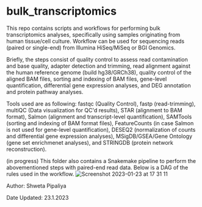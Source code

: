# bulk_transcriptomics
This repo contains scripts and workflows for performing bulk transcriptomics analyses, specifically using samples originating from human tissue/cell culture. Workflow can be used for sequencing reads (paired or single-end) from Illumina HiSeq/MiSeq or BGI Genomics.  

Briefly, the steps consist of  quality control to assess read contamination and base quality, adapter detection and trimming, read alignment against the human reference genome (build hg38/GRCh38), quality control of the aligned BAM files, sorting and indexing of BAM files, gene-level quantification, differential gene expression analyses, and DEG annotation and protein pathway analyses.

Tools used are as following: fastqc (Quality Control), fastp (read-trimming), multiQC (Data visualization for QC'd results), STAR (alignment to BAM format), Salmon (alignment and transcript-level quantification), SAMTools (sorting and indexing of BAM format files), FeatureCounts (in case Salmon is not used for gene-level quantification), DESEQ2 (normalization of counts and differential gene expression analyses), MSigDB/GSEA/Gene Ontology (gene set enrichmenet analyses), and STRINGDB (protein network reconstruction).


(in progress) This folder also contains a Snakemake pipeline to perform the abovementioned steps with paired-end read data. Below is a DAG of the rules used in the workflow.
![Screenshot 2023-01-23 at 17 31 11](https://user-images.githubusercontent.com/61172011/214095023-591e9fc1-dff0-4798-ac86-416f29dfc44c.png)


Author: Shweta Pipaliya

Date Updated: 23.1.2023
